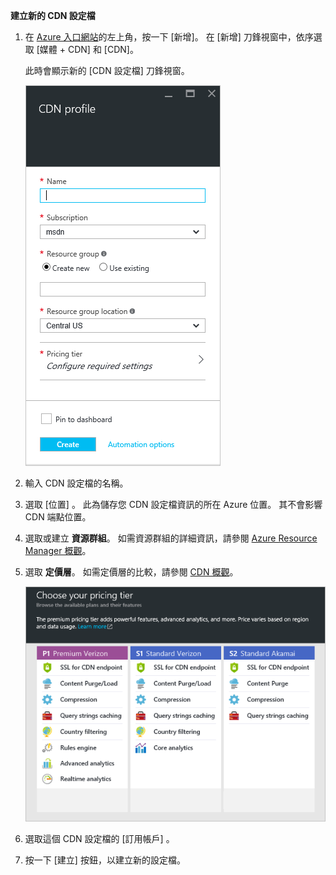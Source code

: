 **建立新的 CDN 設定檔**

1. 在 [Azure 入口網站](https://portal.azure.com)的左上角，按一下 [新增]。  在 [新增] 刀鋒視窗中，依序選取 [媒體 + CDN] 和 [CDN]。
   
    此時會顯示新的 [CDN 設定檔] 刀鋒視窗。
   
    ![新增 CDN 設定檔](./media/cdn-create-profile/new-cdn-profile-include.png)
2. 輸入 CDN 設定檔的名稱。
3. 選取 [位置] 。  此為儲存您 CDN 設定檔資訊的所在 Azure 位置。  其不會影響 CDN 端點位置。
4. 選取或建立 **資源群組**。  如需資源群組的詳細資訊，請參閱 [Azure Resource Manager 概觀](../articles/azure-resource-manager/resource-group-overview.md#resource-groups)。
5. 選取 **定價層**。  如需定價層的比較，請參閱 [CDN 概觀](../articles/cdn/cdn-overview.md#azure-cdn-features)。
   
    ![CDN 定價層選取項目](./media/cdn-create-profile/cdn-choose-sku-include.png)
6. 選取這個 CDN 設定檔的 [訂用帳戶]  。
7. 按一下 [建立]  按鈕，以建立新的設定檔。 



<!--HONumber=Nov16_HO2-->


